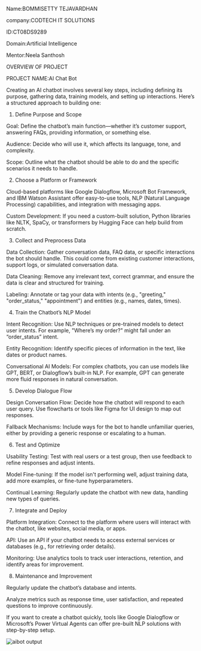 Name:BOMMISETTY TEJAVARDHAN

company:CODTECH IT SOLUTIONS  

ID:CT08DS9289  

Domain:Artificial Intelligence    

Mentor:Neela Santhosh


OVERVIEW OF PROJECT

PROJECT NAME:AI Chat Bot

Creating an AI chatbot involves several key steps, including defining its purpose, gathering data, training models, and setting up interactions. Here’s a structured approach to building one:

1. Define Purpose and Scope

Goal: Define the chatbot’s main function—whether it’s customer support, answering FAQs, providing information, or something else.

Audience: Decide who will use it, which affects its language, tone, and complexity.

Scope: Outline what the chatbot should be able to do and the specific scenarios it needs to handle.


2. Choose a Platform or Framework

Cloud-based platforms like Google Dialogflow, Microsoft Bot Framework, and IBM Watson Assistant offer easy-to-use tools, NLP (Natural Language Processing) capabilities, and integration with messaging apps.

Custom Development: If you need a custom-built solution, Python libraries like NLTK, SpaCy, or transformers by Hugging Face can help build from scratch.


3. Collect and Preprocess Data

Data Collection: Gather conversation data, FAQ data, or specific interactions the bot should handle. This could come from existing customer interactions, support logs, or simulated conversation data.

Data Cleaning: Remove any irrelevant text, correct grammar, and ensure the data is clear and structured for training.

Labeling: Annotate or tag your data with intents (e.g., "greeting," "order_status," "appointment") and entities (e.g., names, dates, times).


4. Train the Chatbot’s NLP Model

Intent Recognition: Use NLP techniques or pre-trained models to detect user intents. For example, "Where’s my order?" might fall under an “order_status” intent.

Entity Recognition: Identify specific pieces of information in the text, like dates or product names.

Conversational AI Models: For complex chatbots, you can use models like GPT, BERT, or Dialogflow’s built-in NLP. For example, GPT can generate more fluid responses in natural conversation.


5. Develop Dialogue Flow

Design Conversation Flow: Decide how the chatbot will respond to each user query. Use flowcharts or tools like Figma for UI design to map out responses.

Fallback Mechanisms: Include ways for the bot to handle unfamiliar queries, either by providing a generic response or escalating to a human.


6. Test and Optimize

Usability Testing: Test with real users or a test group, then use feedback to refine responses and adjust intents.

Model Fine-tuning: If the model isn't performing well, adjust training data, add more examples, or fine-tune hyperparameters.

Continual Learning: Regularly update the chatbot with new data, handling new types of queries.


7. Integrate and Deploy

Platform Integration: Connect to the platform where users will interact with the chatbot, like websites, social media, or apps.

API: Use an API if your chatbot needs to access external services or databases (e.g., for retrieving order details).

Monitoring: Use analytics tools to track user interactions, retention, and identify areas for improvement.


8. Maintenance and Improvement

Regularly update the chatbot’s database and intents.

Analyze metrics such as response time, user satisfaction, and repeated questions to improve continuously.


If you want to create a chatbot quickly, tools like Google Dialogflow or Microsoft’s Power Virtual Agents can offer pre-built NLP solutions with step-by-step setup.

![aibot output](https://github.com/user-attachments/assets/1e03b7ad-6460-4953-b7f7-a4d8cb4b47bd)
